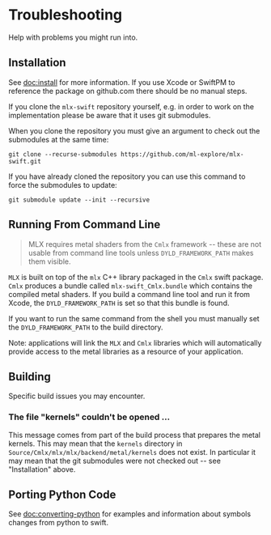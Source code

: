 # Troubleshooting

Help with problems you might run into.

## Installation

See <doc:install> for more information.  If you use Xcode or SwiftPM to reference
the package on github.com there should be no manual steps.

If you clone the `mlx-swift` repository yourself, e.g. in order to
work on the implementation please be aware that it uses git submodules.

When you clone the repository you must give an argument to check out the submodules at the same time:

```
git clone --recurse-submodules https://github.com/ml-explore/mlx-swift.git
```

If you have already cloned the repository you can use this command to force the submodules to update:

```
git submodule update --init --recursive
```

## Running From Command Line

> MLX requires metal shaders from the `Cmlx` framework -- these are not usable
from command line tools unless `DYLD_FRAMEWORK_PATH` makes them visible.

``MLX`` is built on top of the `mlx` C++ library packaged in the `Cmlx` swift package.  `Cmlx`
produces a bundle called `mlx-swift_Cmlx.bundle` which contains the compiled metal shaders.
If you build a command line tool and run it from Xcode, the `DYLD_FRAMEWORK_PATH` is set 
so that this bundle is found.

If you want to run the same command from the shell you must manually set the `DYLD_FRAMEWORK_PATH`
to the build directory.

Note: applications will link the `MLX` and `Cmlx` libraries which will automatically
provide access to the metal libraries as a resource of your application.

## Building

Specific build issues you may encounter.

### The file "kernels" couldn't be opened ...

This message comes from part of the build process that prepares the metal kernels.
This may mean that the `kernels` directory in `Source/Cmlx/mlx/mlx/backend/metal/kernels`
does not exist.  In particular it may mean that the git submodules were not checked out -- see "Installation" above.

## Porting Python Code

See <doc:converting-python> for examples and information about
symbols changes from python to swift.
